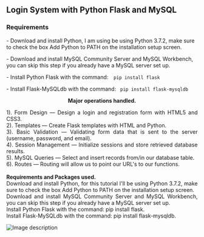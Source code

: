## Login System with Python Flask and MySQL

### Requirements

<P> - Download and install Python, I am using  be using Python 3.7.2, make sure to check the box Add Python to PATH on the installation setup screen. </p>
<p> - Download and install MySQL Community Server and MySQL Workbench, you can skip this step if you already have a MySQL server set up. </p>
<p> - Install Python Flask with the command:<code>  pip install flask </code> </p> 
<p> - Install Flask-MySQLdb with the command: <code> pip install flask-mysqldb </code> </p>

<b> <center> Major operations handled.  </center> </b>
<p style="text-align:justify;">
1). Form Design — Design a login and registration form with HTML5 and CSS3.<br>
2). Templates — Create Flask templates with HTML and Python.<br>
3). Basic Validation — Validating form data that is sent to the server (username, password, and email).<br>
4). Session Management — Initialize sessions and store retrieved database results.<br>
5). MySQL Queries — Select and insert records from/in our database table.<br>
6). Routes — Routing will allow us to point our URL's to our functions.<br>

<br>
<b>  Requirements and Packages used.</b> <br>
Download and install Python, for this tutorial I'll be using Python 3.7.2, make sure to check the box Add Python to PATH on the installation setup screen.<br>
Download and install MySQL Community Server and MySQL Workbench, you can skip this step if you already have a MySQL server set up. <br>
Install Python Flask with the command: pip install flask.<br>
Install Flask-MySQLdb with the command: pip install flask-mysqldb.<br>
</p>          
          

![Image description](https://github.com/HarunHM/Login-System-with-Python-Flask-and-MySQL/blob/master/static/Screenshot%20from%202020-01-11%2020-25-25.png?raw=true)
